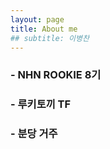 ```yaml
---
layout: page
title: About me
## subtitle: 이병찬
---
```


### - NHN ROOKIE 8기
### - 루키토끼 TF
### - 분당 거주
